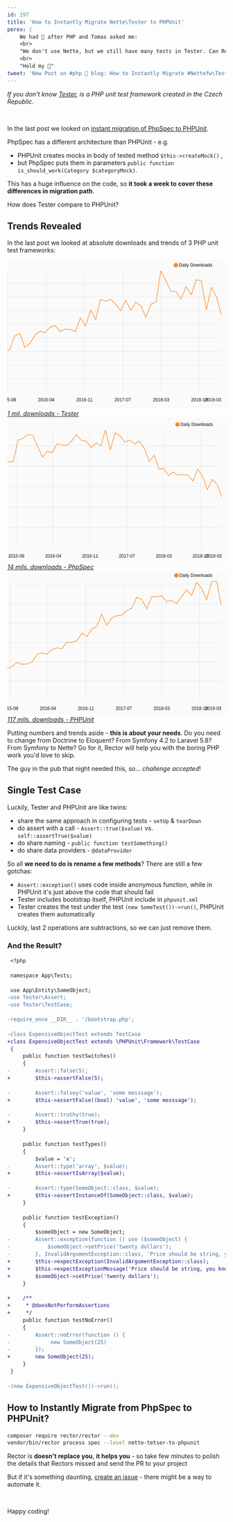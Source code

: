 ```yaml
---
id: 197
title: 'How to Instantly Migrate Nette\Tester to PHPUnit'
perex: |
    We had 🍺 after PHP and Tomas asked me:
    <br>
    "We don't use Nette, but we still have many tests in Tester. Can Rector migrate them to PHPUnit?"
    <br>
    "Hold my 🍺"
tweet: 'New Post on #php 🐘 blog: How to Instantly Migrate #Nettefw\Tester to #PHPUnit'
---
```


*If you don't know [Tester](https://tester.nette.org/en/), is a PHP unit test framework created in the Czech Republic.*

<br>

In the last post we looked on [instant migration of PhpSpec to PHPUnit](/blog/2019/03/21/how-to-instantly-migrate-phpspec-to-phpunit/).

PhpSpec has a different architecture than PHPUnit - e.g.

- PHPUnit creates mocks in body of tested method `$this->createMock()` ,
- but PhpSpec puts them in parameters `public function is_should_work(Category $categoryMock)`.

This has a huge influence on the code, so **it took a week to cover these differences in migration path**.

How does Tester compare to PHPUnit?

## Trends Revealed

In the last post we looked at absolute downloads and trends of 3 PHP unit test frameworks:

<div class="row text-center mb-5 mt-5">
    <div class="col-md-4 col-sm-4">
        <a href="https://packagist.org/packages/nette/tester/stats">
            <img src="/assets/images/posts/2019/unit-mig/tester.png">
            <br>
            <em>1 mil. downloads - Tester</em>
        </a>
    </div>
    <div class="col-md-4 col-sm-4">
        <a href="https://packagist.org/packages/phpspec/phpspec/stats">
            <img src="/assets/images/posts/2019/unit-mig/spec.png">
            <br>
            <em>14 mils. downloads - PhpSpec</em>
        </a>
    </div>
    <div class="col-md-4 col-sm-4">
        <a href="https://packagist.org/packages/phpunit/phpunit/stats">
            <img src="/assets/images/posts/2019/unit-mig/phpunit.png">
            <br>
            <em>117 mils. downloads - PHPUnit</em>
        </a>
    </div>
</div>

Putting numbers and trends aside - **this is about your needs**. Do you need to change from Doctrine to Eloquent? From Symfony 4.2 to Laravel 5.8? From Symfony to Nette? Go for it, Rector will help you with the boring PHP work you'd love to skip.

The guy in the pub that night needed this, so...  *challenge accepted*!

## Single Test Case

Luckily, Tester and PHPUnit are like twins:

- share the same approach in configuring tests - `setUp` & `tearDown`
- do assert with a call - `Assert::true($value)` vs. `self::assertTrue($value)`
- do share naming  - `public function testSomething()`
- do share data providers - `@dataProvider`

So all **we need to do is rename a few methods**? There are still a few gotchas:

- `Assert::exception()` uses code inside anonymous function, while in PHPUnit it's just above the code that should fail
- Tester includes bootstrap itself, PHPUnit include in `phpunit.xml`
- Tester creates the test under the test `(new SomeTest())->run()`, PHPUnit creates them automatically

Luckily, last 2 operations are subtractions, so we can just remove them.

### And the Result?

```diff
 <?php

 namespace App\Tests;

 use App\Entity\SomeObject;
-use Tester\Assert;
-use Tester\TestCase;

-require_once __DIR__ . '/bootstrap.php';

-class ExpensiveObjectTest extends TestCase
+class ExpensiveObjectTest extends \PHPUnit\Framework\TestCase
 {
     public function testSwitches()
     {
-        Assert::false(5);
+        $this->assertFalse(5);

-        Assert::falsey('value', 'some messsage');
+        $this->assertFalse((bool) 'value', 'some messsage');

-        Assert::truthy(true);
+        $this->assertTrue(true);
     }

     public function testTypes()
     {
         $value = 'x';
-        Assert::type('array', $value);
+        $this->assertIsArray($value);

-        Assert::type(SomeObject::class, $value);
+        $this->assertInstanceOf(SomeObject::class, $value);
     }

     public function testException()
     {
         $someObject = new SomeObject;
-        Assert::exception(function () use ($someObject) {
-            $someObject->setPrice('twenty dollars');
-        }, InvalidArgumentException::class, 'Price should be string, you know');
+        $this->expectException(InvalidArgumentException::class);
+        $this->expectExceptionMessage('Price should be string, you know');
+        $someObject->setPrice('twenty dollars');
     }

+    /**
+     * @doesNotPerformAssertions
+     */
     public function testNoError()
     {
-        Assert::noError(function () {
-             new SomeObject(25)
-        });
+        new SomeObject(25);
     }
 }

-(new ExpensiveObjectTest())->run();
```

## How to Instantly Migrate from PhpSpec to PHPUnit?

```bash
composer require rector/rector --dev
vendor/bin/rector process spec --level nette-tetser-to-phpunit
```

Rector is **doesn't replace you**, **it helps you** - so take few minutes to polish the details that Rectors missed and send the PR to your project
 <em class="fas fa-fw fa-check text-success fa-lg"></em>

But if it's something daunting, [create an issue](https://github.com/rectorphp/rector/issues) - there might be a way to automate it.

<br>

Happy coding!
